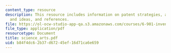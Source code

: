 ```yaml
---
content_type: resource
description: This resource includes information on patent strategies, along with suggestions
  and ideas, and references.
file: https://ol-ocw-studio-app-qa.s3.amazonaws.com/courses/6-901-inventions-and-patents-fall-2005/b84f4dc62b37d67245ef16d71ca6e659_science_arts.pdf
file_type: application/pdf
resourcetype: Document
title: science_arts.pdf
uid: b84f4dc6-2b37-d672-45ef-16d71ca6e659
---
```

